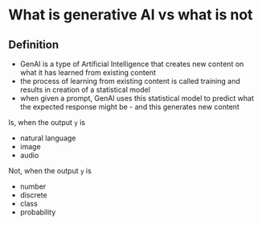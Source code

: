 # What is generative AI vs what is not


## Definition

- GenAI is a type of Artificial Intelligence that creates new content on what it has learned from existing content
- the process of learning from existing content is called training and results in creation of a statistical model
- when given a prompt, GenAI uses this statistical model to predict what the expected response might be - and this generates new content

Is, when the output `y` is
- natural language
- image
- audio


Not, when the output `y` is
- number
- discrete
- class
- probability
